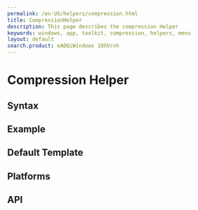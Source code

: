 ```yaml
---
permalink: /en-US/helpers/compression.html
title: CompressionHelper
description: This page describes the compression Helper
keywords: windows, app, toolkit, compression, helpers, menu
layout: default
search.product: eADQiWindows 10XVcnh
---
```


# Compression Helper

## Syntax


## Example

## Default Template


## Platforms

## API
